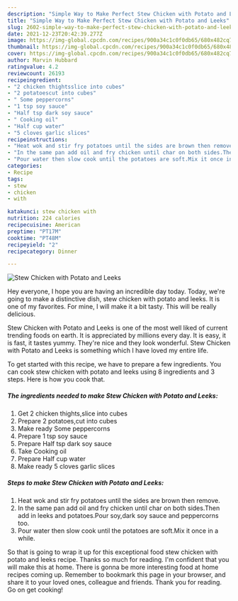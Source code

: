 ```yaml
---
description: "Simple Way to Make Perfect Stew Chicken with Potato and Leeks"
title: "Simple Way to Make Perfect Stew Chicken with Potato and Leeks"
slug: 2602-simple-way-to-make-perfect-stew-chicken-with-potato-and-leeks
date: 2021-12-23T20:42:39.277Z
image: https://img-global.cpcdn.com/recipes/900a34c1c0f0db65/680x482cq70/stew-chicken-with-potato-and-leeks-recipe-main-photo.jpg
thumbnail: https://img-global.cpcdn.com/recipes/900a34c1c0f0db65/680x482cq70/stew-chicken-with-potato-and-leeks-recipe-main-photo.jpg
cover: https://img-global.cpcdn.com/recipes/900a34c1c0f0db65/680x482cq70/stew-chicken-with-potato-and-leeks-recipe-main-photo.jpg
author: Marvin Hubbard
ratingvalue: 4.2
reviewcount: 26193
recipeingredient:
- "2 chicken thightsslice into cubes"
- "2 potatoescut into cubes"
- " Some peppercorns"
- "1 tsp soy sauce"
- "Half tsp dark soy sauce"
- " Cooking oil"
- "Half cup water"
- "5 cloves garlic slices"
recipeinstructions:
- "Heat wok and stir fry potatoes until the sides are brown then remove."
- "In the same pan add oil and fry chicken until char on both sides.Then add in leeks and potatoes.Pour soy,dark soy sauce and peppercorns too."
- "Pour water then slow cook until the potatoes are soft.Mix it once in a while."
categories:
- Recipe
tags:
- stew
- chicken
- with

katakunci: stew chicken with 
nutrition: 224 calories
recipecuisine: American
preptime: "PT17M"
cooktime: "PT48M"
recipeyield: "2"
recipecategory: Dinner

---
```



![Stew Chicken with Potato and Leeks](https://img-global.cpcdn.com/recipes/900a34c1c0f0db65/680x482cq70/stew-chicken-with-potato-and-leeks-recipe-main-photo.jpg)

Hey everyone, I hope you are having an incredible day today. Today, we're going to make a distinctive dish, stew chicken with potato and leeks. It is one of my favorites. For mine, I will make it a bit tasty. This will be really delicious.



Stew Chicken with Potato and Leeks is one of the most well liked of current trending foods on earth. It is appreciated by millions every day. It is easy, it is fast, it tastes yummy. They're nice and they look wonderful. Stew Chicken with Potato and Leeks is something which I have loved my entire life.


To get started with this recipe, we have to prepare a few ingredients. You can cook stew chicken with potato and leeks using 8 ingredients and 3 steps. Here is how you cook that.

<!--inarticleads1-->

##### The ingredients needed to make Stew Chicken with Potato and Leeks:

1. Get 2 chicken thights,slice into cubes
1. Prepare 2 potatoes,cut into cubes
1. Make ready  Some peppercorns
1. Prepare 1 tsp soy sauce
1. Prepare Half tsp dark soy sauce
1. Take  Cooking oil
1. Prepare Half cup water
1. Make ready 5 cloves garlic slices




<!--inarticleads2-->

##### Steps to make Stew Chicken with Potato and Leeks:

1. Heat wok and stir fry potatoes until the sides are brown then remove.
1. In the same pan add oil and fry chicken until char on both sides.Then add in leeks and potatoes.Pour soy,dark soy sauce and peppercorns too.
1. Pour water then slow cook until the potatoes are soft.Mix it once in a while.




So that is going to wrap it up for this exceptional food stew chicken with potato and leeks recipe. Thanks so much for reading. I'm confident that you will make this at home. There is gonna be more interesting food at home recipes coming up. Remember to bookmark this page in your browser, and share it to your loved ones, colleague and friends. Thank you for reading. Go on get cooking!
